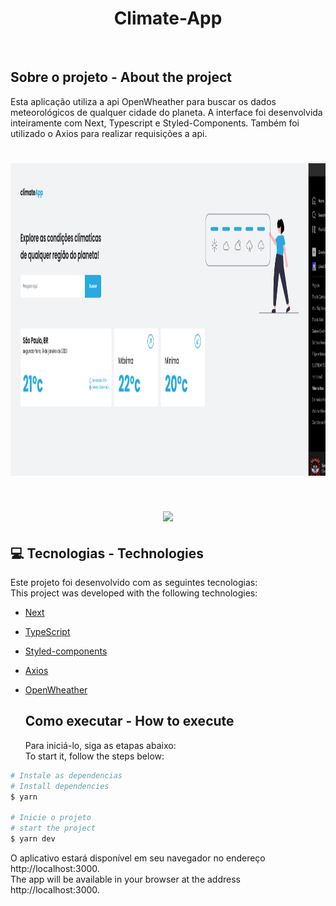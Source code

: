 <h1 align="center">
  <strong>Climate-App</strong>
</h1>
<br>

## Sobre o projeto - About the project

Esta aplicação utiliza a api OpenWheather para buscar os dados meteorológicos de qualquer cidade do planeta. A interface foi desenvolvida inteiramente com Next, Typescript e Styled-Components. Também foi utilizado o Axios para realizar requisições a api.

<h1 align="center" display="flex">
   <img height="500px" src=".github/image1.png">
</h1>

<h1 align="center" display="flex">
   <img height="500px" src=".github/image2.png">
</h1>

## :computer: Tecnologias - Technologies

Este projeto foi desenvolvido com as seguintes tecnologias:
<br>
This project was developed with the following technologies:

- [Next](https://nextjs.org/)
- [TypeScript](https://www.typescriptlang.org/)
- [Styled-components](https://styled-components.com/)
- [Axios](https://axios-http.com/ptbr/docs/intro)
- [OpenWheather](https://openweathermap.org/)
  <br>

  ## Como executar - How to execute

  Para iniciá-lo, siga as etapas abaixo:
  <br>
  To start it, follow the steps below:

```bash
# Instale as dependencias
# Install dependencies
$ yarn

# Inicie o projeto
# start the project
$ yarn dev
```

O aplicativo estará disponível em seu navegador no endereço http://localhost:3000.
<br>
The app will be available in your browser at the address http://localhost:3000.

<br>
